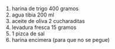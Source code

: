 1. harina de trigo 400 gramos
2. agua tibia 200 ml
3. aceite de oliva 2 cucharaditas
4. levadura fresca 15 gramos
5. 1 pizca de sal
6. harina encimera (para que no se pegue)
